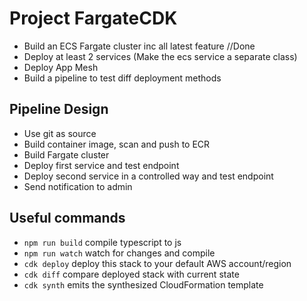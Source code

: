 # Project FargateCDK

- Build an ECS Fargate cluster inc all latest feature //Done
- Deploy at least 2 services (Make the ecs service a separate class)
- Deploy App Mesh
- Build a pipeline to test diff deployment methods

## Pipeline Design

- Use git as source
- Build container image, scan and push to ECR
- Build Fargate cluster
- Deploy first service and test endpoint
- Deploy second service in a controlled way and test endpoint
- Send notification to admin

## Useful commands

- `npm run build` compile typescript to js
- `npm run watch` watch for changes and compile
- `cdk deploy` deploy this stack to your default AWS account/region
- `cdk diff` compare deployed stack with current state
- `cdk synth` emits the synthesized CloudFormation template
